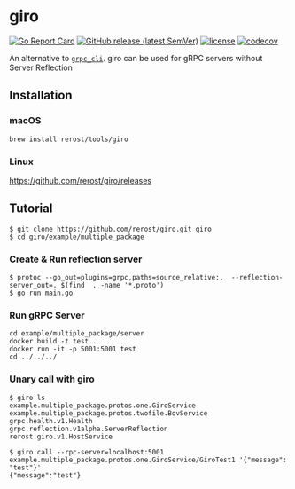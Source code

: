 # giro
[![Go Report Card](https://goreportcard.com/badge/github.com/rerost/giro)](https://goreportcard.com/report/github.com/rerost/giro)
[![GitHub release (latest SemVer)](https://img.shields.io/github/v/release/rerost/giro)](http://github.com/rerost/giro/releases/latest)
[![license](https://img.shields.io/github/license/rerost/giro.svg)](./LICENSE)
[![codecov](https://codecov.io/gh/rerost/giro/graph/badge.svg?token=1C3JHYSTTB)](https://codecov.io/gh/rerost/giro)

An alternative to [`grpc_cli`](https://github.com/grpc/grpc/blob/master/doc/command_line_tool.md).
giro can be used for gRPC servers without Server Reflection

## Installation
### macOS
```
brew install rerost/tools/giro
```

### Linux
https://github.com/rerost/giro/releases


## Tutorial
```
$ git clone https://github.com/rerost/giro.git giro
$ cd giro/example/multiple_package
```

### Create & Run reflection server
```
$ protoc --go_out=plugins=grpc,paths=source_relative:.  --reflection-server_out=. $(find  . -name '*.proto')
$ go run main.go
```

### Run gRPC Server
```
cd example/multiple_package/server
docker build -t test .
docker run -it -p 5001:5001 test
cd ../../../
```

### Unary call with giro
```
$ giro ls
example.multiple_package.protos.one.GiroService
example.multiple_package.protos.twofile.BqvService
grpc.health.v1.Health
grpc.reflection.v1alpha.ServerReflection
rerost.giro.v1.HostService

$ giro call --rpc-server=localhost:5001 example.multiple_package.protos.one.GiroService/GiroTest1 '{"message": "test"}'
{"message":"test"}
```
